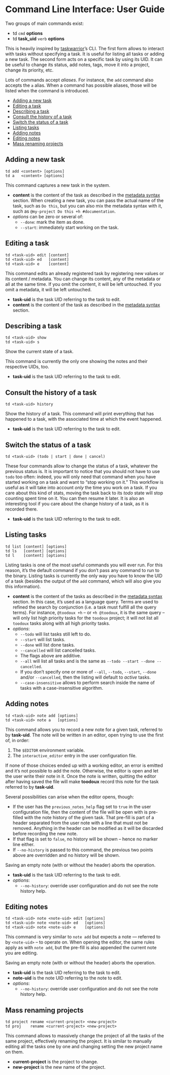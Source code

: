 # Command Line Interface: User Guide

Two groups of main commands exist:

- td `cmd` **options**
- td **task_uid** `verb` **options**

This is heavily inspired by [taskwarrior]’s CLI. The first form allows to interact with tasks without specifying a
task. It is useful for listing all tasks or adding a new task. The second form acts on a specific task by using its
UID. It can be useful to change its status, add notes, tags, move it into a project, change its priority, etc.

Lots of commands accept _aliases_. For instance, the `add` command also accepts the `a` alias. When a command has
possible aliases, those will be listed when the command is introduced.

<!-- vim-markdown-toc GFM -->

* [Adding a new task](#adding-a-new-task)
* [Editing a task](#editing-a-task)
* [Describing a task](#describing-a-task)
* [Consult the history of a task](#consult-the-history-of-a-task)
* [Switch the status of a task](#switch-the-status-of-a-task)
* [Listing tasks](#listing-tasks)
* [Adding notes](#adding-notes)
* [Editing notes](#editing-notes)
* [Mass renaming projects](#mass-renaming-projects)

<!-- vim-markdown-toc -->

## Adding a new task

```
td add <content> [options]
td a   <content> [options]
```

This command captures a new task in the system.

- **content** is the content of the task as described in the [metadata syntax] section. When creating
  a new task, you can pass the actual name of the task, such as `Do this`, but you can also mix the metadata syntax
  with it, such as `@my-project Do this +h #documentation`.
- _options_ can be zero or several of:
  - `--done`: mark the item as done.
  - `--start`: immediately start working on the task.

## Editing a task

```
td <task-uid> edit [content]
td <task-uid> ed   [content]
td <task-uid> e    [content]
```

This command edits an already registered task by registering new values or its content / metadata. You can change
its content, any of the metadata or all at the same time. If you omit the content, it will be left untouched. If you
omit a metadata, it will be left untouched.

- **task-uid** is the task UID referring to the task to edit.
- **content** is the content of the task as described in the [metadata syntax] section.

## Describing a task

```
td <task-uid> show
td <task-uid> s
```

Show the current state of a task.

This command is currently the only one showing the notes and their respective UIDs, too.

- **task-uid** is the task UID referring to the task to edit.

## Consult the history of a task

```
td <task-uid> history
```

Show the history of a task. This command will print everything that has happened to a task, with the associated time
at which the event happened.

- **task-uid** is the task UID referring to the task to edit.

## Switch the status of a task

```
td <task-uid> (todo | start | done | cancel)
```

These four commands allow to change the status of a task, whatever the previous status is. It is important to notice
that you should not have to use `todo` too often: indeed, you will only need that command when you have started working
on a task and want to “stop working on it.” This workflow is useful as it will take into account _only_ the time you
work on a task. If you care about this kind of stats, moving the task back to its _todo_ state will stop counting spent
time on it. You can then resume it later. It is also an interesting tool if you care about the change history of a
task, as it is recorded there.

- **task-uid** is the task UID referring to the task to edit.

## Listing tasks

```
td list [content] [options]
td ls   [content] [options]
td l    [content] [options]
```

Listing tasks is one of the most useful commands you will ever run. For this reason, it’s the default command if you
don’t pass any command to run to the binary. Listing tasks is currently the only way you have to know the UID of a task
(besides the output of the `add` command, which will also give you this information).

- **content** is the content of the tasks as described in the [metadata syntax] section. In this case,
  it’s used as a language query. Terms are used to refined the search by conjunction (i.e. a task must fulfill all the
  query terms). For instance, `@toodoux +h` – or `+h @toodoux`, it is the same query – will only list high priority
  tasks for the `toodoux` project; it will not list all `toodoux` tasks along with all high priority tasks.
- _options_:
  - `--todo` will list tasks still left to do.
  - `--start` will list tasks.
  - `--done` will list done tasks.
  - `--cancelled` will list cancelled tasks.
  - The flags above are additive.
  - `--all` will list all tasks and is the same as `--todo --start --done --cancelled`.
  - If you don’t specify one or more of `--all`, `--todo`, `--start`, `--done` and/or `--cancelled`, then the
    listing will default to _active_ tasks.
  - `--case-insensitive` allows to perform search inside the name of tasks with a case-insensitive algorithm.

## Adding notes

```
td <task-uid> note add [options]
td <task-uid> note a   [options]
```

This command allows you to record a new note for a given task, referred to by **task-uid**. The note will be written
in an editor, open trying to use the first of, in order:

1. The `$EDITOR` environment variable.
2. The `interactive_editor` entry in the user configuration file.

If none of those choices ended up with a working editor, an error is emitted and it’s not possible to add the note.
Otherwise, the editor is open and let the user write their note in it. Once the note is written, quitting the editor
after having saved the file will make **toodoux** record this note for the task referred to by **task-uid**.

Several possibilities can arise when the editor opens, though:

- If the user has the `previous_notes_help` flag set to `true` in the user configuration file, then the content of the
  file will be open with is pre-filled with the note history of the given task. That pre-fill is part of a header
  separated from the user note with a line that must not be removed. Anything in the header can be modified as it will
  be discarded before recording the new note.
- If that flag is set to `false`, no history will be shown – hence no marker line either.
- If `--no-history` is passed to this command, the previous two points above are overridden and no history will be
  shown.

Saving an empty note (with or without the header) aborts the operation.

- **task-uid** is the task UID referring to the task to edit.
- _options_:
  - `--no-history`: override user configuration and do not see the note history help.

## Editing notes

```
td <task-uid> note <note-uid> edit [options]
td <task-uid> note <note-uid> ed   [options]
td <task-uid> note <note-uid> e    [options]
```

This command is very similar to `note add` but expects a note — referred to by `<note-uid>` – to operate on. When
opening the editor, the same rules apply as with `note add`, but the pre-fill is also appended the current note
you are editing.

Saving an empty note (with or without the header) aborts the operation.

- **task-uid** is the task UID referring to the task to edit.
- **note-uid** is the note UID referring to the note to edit.
- _options_:
  - `--no-history`: override user configuration and do not see the note history help.

## Mass renaming projects

```
td project rename <current-project> <new-project>
td proj    rename <current-project> <new-project>
```

This command allows to massively change the project of all the tasks of the same project, effectively renaming the
project. It is similar to manually editing all the tasks one by one and changing setting the new project name on them.

- **current-project** is the project to change.
- **new-project** is the new name of the project.

[metadata syntax]: ./features.md#metadata-syntax
[taskwarrior]: https://taskwarrior.org
[contributing guide]: CONTRIBUTING.md
[XDG Base Directory specification]: https://specifications.freedesktop.org/basedir-spec/basedir-spec-latest.html
